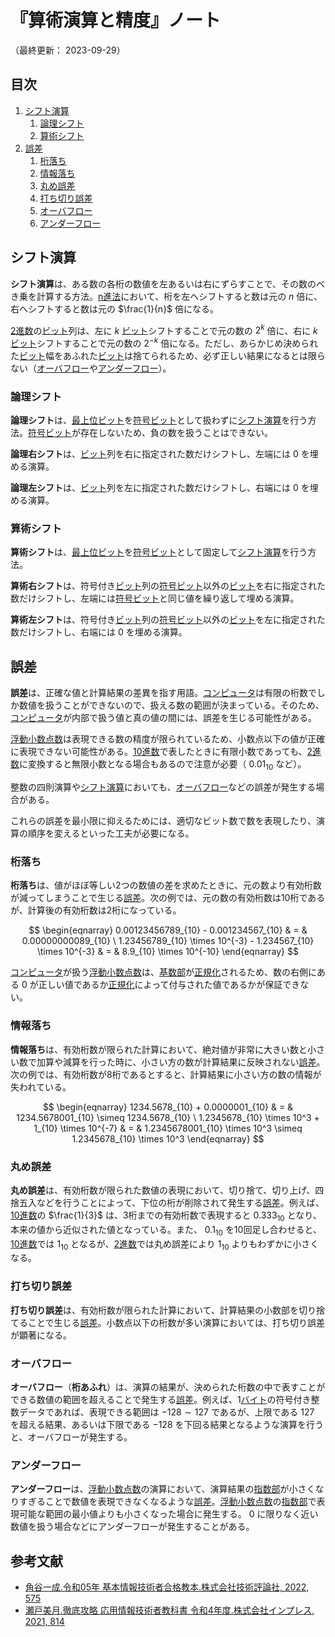 # 『算術演算と精度』ノート

（最終更新： 2023-09-29）


## 目次

1. [シフト演算](#シフト演算)
	1. [論理シフト](#論理シフト)
	1. [算術シフト](#算術シフト)
1. [誤差](#誤差)
	1. [桁落ち](#桁落ち)
	1. [情報落ち](#情報落ち)
	1. [丸め誤差](#丸め誤差)
	1. [打ち切り誤差](#打ち切り誤差)
	1. [オーバフロー](#オーバフロー)
	1. [アンダーフロー](#アンダーフロー)


## シフト演算

**シフト演算**は、ある数の各桁の数値を左あるいは右にずらすことで、その数のべき乗を計算する方法。[n進法](./radix.md#基数)において、桁を左へシフトすると数は元の $n$ 倍に、右へシフトすると数は元の $\frac{1}{n}$ 倍になる。

[2進数](./radix.md#2進数)の[ビット](../../../_/chapters/computer_and_number.md#ビット)列は、左に $k$ [ビット](../../../_/chapters/computer_and_number.md#ビット)シフトすることで元の数の $2^k$ 倍に、右に $k$ [ビット](../../../_/chapters/computer_and_number.md#ビット)シフトすることで元の数の $2^{-k}$ 倍になる。ただし、あらかじめ決められた[ビット](../../../_/chapters/computer_and_number.md#ビット)幅をあふれた[ビット](../../../_/chapters/computer_and_number.md#ビット)は捨てられるため、必ず正しい結果になるとは限らない（[オーバフロー](#オーバフロー)や[アンダーフロー](#アンダーフロー)）。

### 論理シフト

**論理シフト**は、[最上位ビット](../../../_/chapters/computer_and_number.md#msb)を[符号ビット](./numeric_representation.md#符号ビット)として扱わずに[シフト演算](#シフト演算)を行う方法。[符号ビット](./numeric_representation.md#符号ビット)が存在しないため、負の数を扱うことはできない。

**論理右シフト**は、[ビット](../../../_/chapters/computer_and_number.md#ビット)列を右に指定された数だけシフトし、左端には $0$ を埋める演算。

**論理左シフト**は、[ビット](../../../_/chapters/computer_and_number.md#ビット)列を左に指定された数だけシフトし、右端には $0$ を埋める演算。

### 算術シフト

**算術シフト**は、[最上位ビット](../../../_/chapters/computer_and_number.md#msb)を[符号ビット](./numeric_representation.md#符号ビット)として固定して[シフト演算](#シフト演算)を行う方法。

**算術右シフト**は、符号付き[ビット](../../../_/chapters/computer_and_number.md#ビット)列の[符号ビット](./numeric_representation.md#符号ビット)以外の[ビット](../../../_/chapters/computer_and_number.md#ビット)を右に指定された数だけシフトし、左端には[符号ビット](./numeric_representation.md#符号ビット)と同じ値を繰り返して埋める演算。

**算術左シフト**は、符号付き[ビット](../../../_/chapters/computer_and_number.md#ビット)列の[符号ビット](./numeric_representation.md#符号ビット)以外の[ビット](../../../_/chapters/computer_and_number.md#ビット)を左に指定された数だけシフトし、右端には $0$ を埋める演算。


## 誤差

**誤差**は、正確な値と計算結果の差異を指す用語。[コンピュータ](../../../../computer/_/chapters/computer.md#コンピュータ)は有限の桁数でしか数値を扱うことができないので、扱える数の範囲が決まっている。そのため、[コンピュータ](../../../../computer/_/chapters/computer.md#コンピュータ)が内部で扱う値と真の値の間には、誤差を生じる可能性がある。

[浮動小数点数](./numeric_representation.md#浮動小数点数)は表現できる数の精度が限られているため、小数点以下の値が正確に表現できない可能性がある。[10進数](./radix.md#10進数)で表したときに有限小数であっても、[2進数](./radix.md#2進数)に変換すると無限小数となる場合もあるので注意が必要（ $0.01_{10}$ など）。

整数の四則演算や[シフト演算](#シフト演算)においても、[オーバフロー](#オーバフロー)などの誤差が発生する場合がある。

これらの誤差を最小限に抑えるためには、適切なビット数で数を表現したり、演算の順序を変えるといった工夫が必要になる。

### 桁落ち

**桁落ち**は、値がほぼ等しい2つの数値の差を求めたときに、元の数より有効桁数が減ってしまうことで生じる[誤差](#誤差)。次の例では、元の数の有効桁数は10桁であるが、計算後の有効桁数は2桁になっている。

$$
\begin{eqnarray}
0.00123456789_{10} - 0.001234567_{10} & = & 0.00000000089_{10} \
1.23456789_{10} \times 10^{-3} - 1.234567_{10} \times 10^{-3} & = & 8.9_{10} \times 10^{-10}
\end{eqnarray}
$$

[コンピュータ](../../../../computer/_/chapters/computer.md#コンピュータ)が扱う[浮動小数点数](./numeric_representation.md#浮動小数点数)は、[基数部](./numeric_representation.md#浮動小数点数)が[正規化](./numeric_representation.md#浮動小数点数)されるため、数の右側にある $0$ が正しい値であるか[正規化](./numeric_representation.md#浮動小数点数)によって付与された値であるかが保証できない。

### 情報落ち

**情報落ち**は、有効桁数が限られた計算において、絶対値が非常に大きい数と小さい数で加算や減算を行った時に、小さい方の数が計算結果に反映されない[誤差](#誤差)。次の例では、有効桁数が8桁であるとすると、計算結果に小さい方の数の情報が失われている。

$$
\begin{eqnarray}
1234.5678_{10} + 0.0000001_{10} & = & 1234.5678001_{10} \simeq 1234.5678_{10} \
1.2345678_{10} \times 10^3 + 1_{10} \times 10^{-7} & = & 1.2345678001_{10} \times 10^3 \simeq 1.2345678_{10} \times 10^3
\end{eqnarray}
$$

### 丸め誤差

**丸め誤差**は、有効桁数が限られた数値の表現において、切り捨て、切り上げ、四捨五入などを行うことによって、下位の桁が削除されて発生する[誤差](#誤差)。例えば、[10進数](./radix.md#10進数)の $\frac{1}{3}$ は、3桁までの有効桁数で表現すると $0.333_{10}$ となり、本来の値から近似された値となっている。また、 $0.1_{10}$ を10回足し合わせると、[10進数](./radix.md#10進数)では $1_{10}$ となるが、[2進数](./radix.md#2進数)では丸め誤差により $1_{10}$ よりもわずかに小さくなる。

### 打ち切り誤差

**打ち切り誤差**は、有効桁数が限られた計算において、計算結果の小数部を切り捨てることで生じる[誤差](#誤差)。小数点以下の桁数が多い演算においては、打ち切り誤差が顕著になる。

### オーバフロー

**オーバフロー**（**桁あふれ**）は、演算の結果が、決められた桁数の中で表すことができる数値の範囲を超えることで発生する[誤差](#誤差)。例えば、1[バイト](../../../_/chapters/computer_and_number.md#バイト)の符号付き整数データであれば、表現できる範囲は $-128 \sim 127$ であるが、上限である $127$ を超える結果、あるいは下限である $-128$ を下回る結果となるような演算を行うと、オーバフローが発生する。

### アンダーフロー

**アンダーフロー**は、[浮動小数点数](./numeric_representation.md#浮動小数点数)の演算において、演算結果の[指数部](./numeric_representation.md#浮動小数点数)が小さくなりすぎることで数値を表現できなくなるような[誤差](#誤差)。[浮動小数点数](./numeric_representation.md#浮動小数点数)の[指数部](./numeric_representation.md#浮動小数点数)で表現可能な範囲の最小値よりも小さくなった場合に発生する。 $0$ に限りなく近い数値を扱う場合などにアンダーフローが発生することがある。


## 参考文献

- [角谷一成.令和05年 基本情報技術者合格教本.株式会社技術評論社, 2022, 575](https://gihyo.jp/book/2022/978-4-297-13164-7)
- [瀬戸美月.徹底攻略 応用情報技術者教科書 令和4年度.株式会社インプレス, 2021, 814](https://book.impress.co.jp/books/1121101057)
